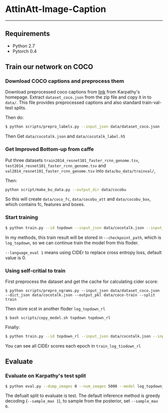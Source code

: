 # AttinAtt-Image-Caption
---
## Requirements
- Python 2.7
- Pytorch 0.4

## Train our network on COCO

### Download COCO captions and preprocess them

Download preprocessed coco captions from [link](http://cs.stanford.edu/people/karpathy/deepimagesent/caption_datasets.zip) from Karpathy's homepage. Extract `dataset_coco.json` from the zip file and copy it in to `data/`. This file provides preprocessed captions and also standard train-val-test splits.

Then do:

```bash
$ python scripts/prepro_labels.py --input_json data/dataset_coco.json --output_json data/cocotalk.json --output_h5 data/cocotalk
```

Then Get `data/cocotalk.json` and `data/cocotalk_label.h5`

### Get Improved Bottom-up from caffe

Put three datasets `train2014_resnet101_faster_rcnn_genome.tsv`, `test2014_resnet101_faster_rcnn_genome.tsv` and `val2014_resnet101_faster_rcnn_genome.tsv` into `data/bu_data/trainval/`, 

Then:

```bash
python script/make_bu_data.py --output_dir data/cocobu
```

So this will create `data/coco_fc`, `data/cocobu_att` and `data/cocobu_box`, which contains fc, features and boxes.

### Start training

```bash
$ python train.py --id topdown --input_json data/cocotalk.json --input_fc_dir data/cocotalk_fc --input_att_dir data/cocotalk_att --input_label_h5 data/cocotalk_label.h5 --batch_size 10 --learning_rate 5e-4 --learning_rate_decay_start 0 --scheduled_sampling_start 0 --checkpoint_path log_topdown --save_checkpoint_every 2000 --val_images_use 5000 --max_epochs 50  
```

In my methods, this train result will be stored in `--checkpoint_path`, which is `log_topdown`, so we can continue train the model from this floder.

`--language_eval 1` means using CIDEr to replace cross entropy loss, default value is 0.


### Using self-critial to train

First preprocess the dataset and get the cache for calculating cider score:

```
$ python scripts/prepro_ngrams.py --input_json data/dataset_coco.json --dict_json data/cocotalk.json --output_pkl data/coco-train --split train
```

Then store scst in another floder `log_topdown_rl`

```
$ bash scripts/copy_model.sh topdown topdown_rl
```

Finally:

```bash
$ python train.py --id topdown_rl --input_json data/cocotalk.json --input_fc_dir data/cocotalk_fc --input_att_dir data/cocotalk_att --input_label_h5 data/cocotalk_label.h5 --batch_size 10 --learning_rate 5e-5 --start_from log_topdown_rl --checkpoint_path log_topdown_rl --save_checkpoint_every 2000 --language_eval 1 --val_images_use 5000 --self_critical_after 50 --beam_size 2
```

You can see all CIDEr scores each epoch in `train_log_tiodown_rl`

## Evaluate

### Evaluate on Karpathy's test split

```bash
$ python eval.py --dump_images 0 --num_images 5000 --model log_topdown_rl/model-best.pth --infos_path log_topdown_rl/infos_topdown_rl-best.pkl --language_eval 1 --input_json data/cocotalk.json --input_label_h5 data/cocotalk_label.h5 --input_fc_dir data/cocotalk_fc --input_att_dir data/cocotalk_att
```


The defualt split to evaluate is test. The default inference method is greedy decoding (`--sample_max 1`), to sample from the posterior, set `--sample_max 0`.